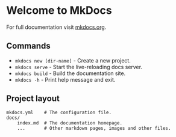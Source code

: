 # Welcome to MkDocs

For full documentation visit [mkdocs.org](https://www.mkdocs.org).

## Commands

* `mkdocs new [dir-name]` - Create a new project.
* `mkdocs serve` - Start the live-reloading docs server.
* `mkdocs build` - Build the documentation site.
* `mkdocs -h` - Print help message and exit.
                                             
## Project layout

    mkdocs.yml    # The configuration file.
    docs/
        index.md  # The documentation homepage.
        ...       # Other markdown pages, images and other files.
